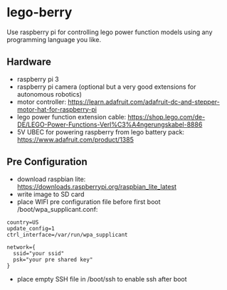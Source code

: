 # lego-berry
Use raspberry pi for controlling lego power function models using any programming language you like.

## Hardware

 * raspberry pi 3
 * raspberry pi camera (optional but a very good extensions for autonomous robotics)
 * motor controller: https://learn.adafruit.com/adafruit-dc-and-stepper-motor-hat-for-raspberry-pi
 * lego power function extension cable: https://shop.lego.com/de-DE/LEGO-Power-Functions-Verl%C3%A4ngerungskabel-8886
 * 5V UBEC for powering raspberry from lego battery pack: https://www.adafruit.com/product/1385

## Pre Configuration

 * download raspbian lite: https://downloads.raspberrypi.org/raspbian_lite_latest
 * write image to SD card
 * place WIFI pre configuration file before first boot /boot/wpa_supplicant.conf:

  ```
  country=US
  update_config=1
  ctrl_interface=/var/run/wpa_supplicant

  network={
    ssid="your ssid"
    psk="your pre shared key"
  }
  ```
 * place empty SSH file in /boot/ssh to enable ssh after boot
